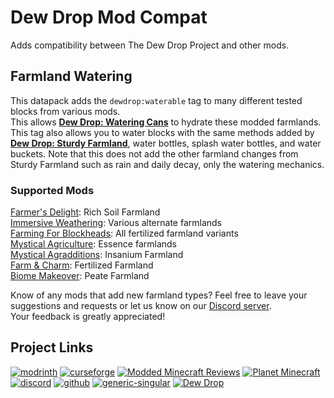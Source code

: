 # Dew Drop Mod Compat

Adds compatibility between The Dew Drop Project and other mods.

## Farmland Watering

This datapack adds the `dewdrop:waterable` tag to many different tested blocks from various mods.  
This allows **[Dew Drop: Watering Cans](https://modrinth.com/mod/dew-drop-watering-cans)** to hydrate these modded farmlands.
This tag also allows you to water blocks with the same methods added by **[Dew Drop: Sturdy Farmland](https://modrinth.com/mod/sturdy-farmland)**, water bottles, splash water bottles, and water buckets.
Note that this does not add the other farmland changes from Sturdy Farmland such as rain and daily decay, only the watering mechanics.  

### Supported Mods

[Farmer's Delight](https://modrinth.com/mod/farmers-delight): Rich Soil Farmland  
[Immersive Weathering](https://modrinth.com/mod/immersive-weathering): Various alternate farmlands  
[Farming For Blockheads](https://modrinth.com/mod/farming-for-blockheads): All fertilized farmland variants  
[Mystical Agriculture](https://modrinth.com/mod/mystical-agriculture): Essence farmlands  
[Mystical Agradditions](https://modrinth.com/mod/mystical-agradditions): Insanium Farmland  
[Farm & Charm](https://modrinth.com/mod/lets-do-farm-charm): Fertilized Farmland  
[Biome Makeover](https://modrinth.com/mod/biome-makeover): Peate Farmland  

Know of any mods that add new farmland types? Feel free to leave your suggestions and requests or let us know on our [Discord server](https://discord.gg/qxRVkGDjd).  
Your feedback is greatly appreciated!

## Project Links

[![modrinth](https://cdn.jsdelivr.net/npm/@intergrav/devins-badges@3/assets/cozy-minimal/available/modrinth_vector.svg)](https://modrinth.com/user/coolbot100s) [![curseforge](https://cdn.jsdelivr.net/npm/@intergrav/devins-badges@3/assets/cozy-minimal/available/curseforge_vector.svg)](https://www.curseforge.com/members/coolbot100s/projects) [![Modded Minecraft Reviews](https://raw.githubusercontent.com/intergrav/devins-badges/c7fd18efdadd1c3f12ae56b49afd834640d2d797/assets/cozy-minimal/available/mmcreviews_vector.svg)](https://mmcreviews.com/owner/coolbot100s/) [![Planet Minecraft](https://github.com/coolbot100s/Bouncy-Leaves/assets/76798835/0b2c0293-c2ab-4956-9055-70bc7d7141c5)](https://www.planetminecraft.com/collection/146032/all-garden-gals-content/) [![discord](https://cdn.jsdelivr.net/npm/@intergrav/devins-badges@3/assets/cozy-minimal/social/discord-singular_vector.svg)](https://discord.gg/qxRVkGDjdJ) [![github](https://cdn.jsdelivr.net/npm/@intergrav/devins-badges@3/assets/cozy-minimal/available/github_vector.svg)](https://github.com/coolbot100s) [![generic-singular](https://cdn.jsdelivr.net/npm/@intergrav/devins-badges@3/assets/cozy-minimal/donate/generic-singular_vector.svg)](https://github.com/sponsors/coolbot100s) [![Dew Drop](https://github.com/user-attachments/assets/cd9d5db2-1b8d-4550-b7b8-e1b707382126)](https://modrinth.com/collection/1jZQOrlw)
